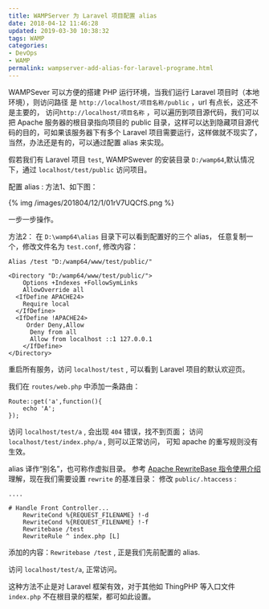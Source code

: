 ```yaml
---
title: WAMPServer 为 Laravel 项目配置 alias
date: 2018-04-12 11:46:28
updated: 2019-03-30 10:38:32
tags: WAMP
categories: 
- DevOps
- WAMP
permalink: wampserver-add-alias-for-laravel-programe.html
---
```

WAMPSever 可以方便的搭建 PHP 运行环境，当我们运行 Laravel 项目时（本地环境），则访问路径 是 `http://localhost/项目名称/public` ，url 有点长，这还不是主要的， 访问`http://localhost/项目名称` ，可以遍历到项目源代码，我们可以把 Apache 服务器的根目录指向项目的 public 目录，这样可以达到隐藏项目源代码的目的，可如果该服务器下有多个 Laravel 项目需要运行，这样做就不现实了， 当然，办法还是有的，可以通过配置 alias 来实现。

假若我们有 Laravel 项目 `test`, WAMPSwever 的安装目录 `D:/wamp64`,默认情况下，通过 `localhost/test/public` 访问项目。

配置 alias :
方法1、如下图：

{% img /images/201804/12/1/01rV7UQCfS.png %}

一步一步操作。

方法2：
在 `D:\wamp64\alias` 目录下可以看到配置好的三个 alias， 任意复制一个，修改文件名为 `test.conf`, 修改内容：

```
Alias /test "D:/wamp64/www/test/public/"

<Directory "D:/wamp64/www/test/public/">
    Options +Indexes +FollowSymLinks
    AllowOverride all
  <IfDefine APACHE24>
    Require local
  </IfDefine>
  <IfDefine !APACHE24>
     Order Deny,Allow
	  Deny from all
	  Allow from localhost ::1 127.0.0.1
	</IfDefine>
</Directory>
```

重启所有服务，访问 `localhost/test` , 可以看到 Laravel 项目的默认欢迎页。

我们在 `routes/web.php` 中添加一条路由：

```
Route::get('a',function(){
    echo 'A';
});
```

访问 `localhost/test/a` , 会出现 `404` 错误，找不到页面；
访问 `localhost/test/index.php/a` , 则可以正常访问， 可知 apache 的重写规则没有生效。

alias 译作“别名”，也可称作虚拟目录。 参考 [Apache RewriteBase 指令使用介绍](http://www.jb51.net/article/82157.htm) 理解，现在我们需要设置 `rewrite` 的基准目录：
修改 `public/.htaccess` :

```
....

# Handle Front Controller...
    RewriteCond %{REQUEST_FILENAME} !-d
    RewriteCond %{REQUEST_FILENAME} !-f
    Rewritebase /test
    RewriteRule ^ index.php [L]
```

添加的内容：`Rewritebase /test` , 正是我们先前配置的 alias.

访问 `localhost/test/a`, 正常访问。

这种方法不止是对 Laravel 框架有效，对于其他如 ThingPHP 等入口文件 `index.php` 不在根目录的框架，都可如此设置。